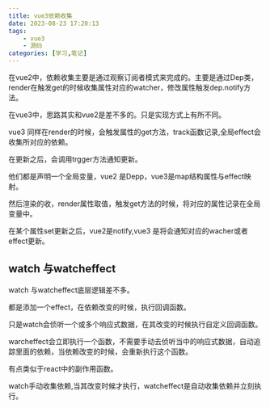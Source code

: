 ```yaml
---
title: vue3依赖收集
date: 2023-08-23 17:20:13
tags:
    - vue3
    - 源码
categories: [学习,笔记]
---
```


在vue2中，依赖收集主要是通过观察订阅者模式来完成的。主要是通过Dep类，render在触发get的时候收集属性对应的watcher，修改属性触发dep.notify方法。

<!-- more -->

在vue3中，思路其实和vue2是差不多的。只是实现方式上有所不同。

vue3 同样在render的时候，会触发属性的get方法，track函数记录,全局effect会收集所对应的依赖。

在更新之后，会调用trgger方法通知更新。


他们都是声明一个全局变量，vue2 是Depp，vue3是map结构属性与effect映射。

然后渲染的收，render属性取值，触发get方法的时候，将对应的属性记录在全局变量中。

在某个属性set更新之后，vue2是notify,vue3 是将会通知对应的wacher或者effect更新。

## watch 与watcheffect

watch 与watcheffect底层逻辑差不多。

都是添加一个effect，在依赖改变的时候，执行回调函数。

只是watch会侦听一个或多个响应式数据，在其改变的时候执行自定义回调函数。

warcheffect会立即执行一个函数，不需要手动去侦听当中的响应式数据，自动追踪里面的依赖，当依赖改变的时候，会重新执行这个函数。

有点类似于react中的副作用函数。

watch手动收集依赖,当其改变时候才执行，watcheffect是自动收集依赖并立刻执行。
